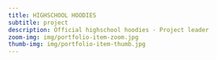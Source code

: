 ```yaml
---
title: HIGHSCHOOL HOODIES
subtitle: project
description: Official highschool hoodies - Project leader
zoom-img: img/portfolio-item-zoom.jpg
thumb-img: img/portfolio-item-thumb.jpg
---
```


